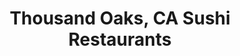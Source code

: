 ---
layout: city
title: Thousand Oaks, CA Sushi Restaurants
permalink: /california/thousand-oaks/
stateAbbr: CA
stateName: California
cityName: Thousand Oaks

---